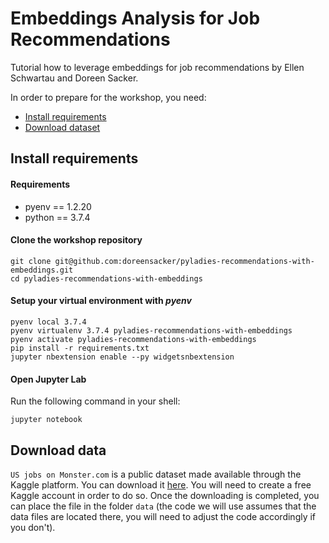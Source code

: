 # Embeddings Analysis for Job Recommendations
Tutorial how to leverage embeddings for job recommendations  by Ellen Schwartau and Doreen Sacker.

In order to prepare for the workshop, you need:
- [Install requirements](#install-requirements)
- [Download dataset](#Download-data)


## Install requirements 
#### Requirements
- pyenv == 1.2.20
- python == 3.7.4


#### Clone the workshop repository

```
git clone git@github.com:doreensacker/pyladies-recommendations-with-embeddings.git
cd pyladies-recommendations-with-embeddings
```
#### Setup your virtual environment with *pyenv*
```
pyenv local 3.7.4
pyenv virtualenv 3.7.4 pyladies-recommendations-with-embeddings
pyenv activate pyladies-recommendations-with-embeddings
pip install -r requirements.txt
jupyter nbextension enable --py widgetsnbextension
```

#### Open Jupyter Lab

Run the following command in your shell: 
```
jupyter notebook
```


## Download data

`US jobs on Monster.com` is a public dataset made available through the Kaggle platform.
You can download it [here](https://www.kaggle.com/PromptCloudHQ/us-jobs-on-monstercom/data#). You will need to create
a free Kaggle account in order to do so.
Once the downloading is completed, you can place the file in the folder `data` (the code we will use assumes that the data files
are located there, you will need to adjust the code accordingly if you don't). 